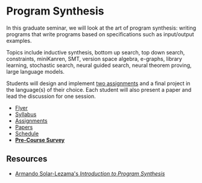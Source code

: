 # Program Synthesis

In this graduate seminar, we will look at the art of program synthesis:
writing programs that write programs based on specifications such as input/output examples.

Topics include inductive synthesis, bottom up search, top down search, constraints, miniKanren, SMT, version space algebra, e-graphs, library learning, stochastic search, neural guided search, neural theorem proving, large language models.

Students will design and implement [two assignments](assignments.html) and a final project in the language(s) of their choice.
Each student will also present a paper and lead the discussion for one session.

- [Flyer](flyer.html)
- [Syllabus](syllabus.html)
- [Assignments](assignments.html)
- [Papers](papers.html)
- [Schedule](schedule.html)
- [**Pre-Course Survey**](https://docs.google.com/forms/d/e/1FAIpQLSfSoxU4ALhut8XXSWr4IY1dLso9BQmnzN-0fatYbwUnSBUilg/viewform)

## Resources

- [Armando Solar-Lezama's _Introduction to Program Synthesis_](http://people.csail.mit.edu/asolar/SynthesisCourse/TOC.htm)

